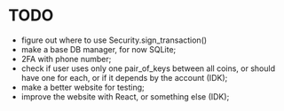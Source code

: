 # TODO

- figure out where to use Security.sign_transaction()
- make a base DB manager, for now SQLite;
- 2FA with phone number;
- check if user uses only one pair_of_keys between all coins, or should have one for each, or if it depends by the account (IDK);
- make a better website for testing;
- improve the website with React, or something else (IDK);
